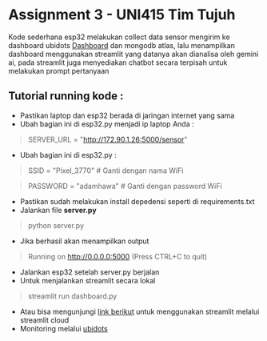 # Assignment 3 - UNI415 Tim Tujuh
Kode sederhana esp32 melakukan collect data sensor mengirim ke dashboard ubidots [Dashboard](https://stem.ubidots.com/app/dashboards/public/dashboard/lvaP28Nk53BCHKAnCaAvYak4ZQhuH_SsENEs8u3-PTM?navbar=true&contextbar=false) dan mongodb atlas, lalu menampilkan dashboard menggunakan streamlit yang datanya akan dianalisa oleh gemini ai, pada streamlit juga menyediakan chatbot secara terpisah untuk melakukan prompt pertanyaan

## Tutorial running kode :
- Pastikan laptop dan esp32 berada di jaringan internet yang sama
- Ubah bagian ini di esp32.py menjadi ip laptop Anda :
> SERVER_URL =  "http://172.90.1.26:5000/sensor"
- Ubah bagian ini di esp32.py :
> SSID = "Pixel_3770"   # Ganti dengan nama WiFi

> PASSWORD = "adamhawa"  # Ganti dengan password WiFi
- Pastikan sudah melakukan install depedensi seperti di requirements.txt
- Jalankan file **server.py**
> python server.py
- Jika berhasil akan menampilkan output
> Running on http://0.0.0.0:5000 (Press CTRL+C to quit)
- Jalankan esp32 setelah server.py berjalan
- Untuk menjalankan streamlit secara lokal
> streamlit run dashboard.py
- Atau bisa mengunjungi [link berikut](https://timtujuhassignment3-em4oqdkqcdtkfpf8skflxr.streamlit.app) untuk menggunakan streamlit melalui streamlit cloud
- Monitoring melalui [ubidots](https://stem.ubidots.com/app/dashboards/public/dashboard/lvaP28Nk53BCHKAnCaAvYak4ZQhuH_SsENEs8u3-PTM?navbar=true&contextbar=false)